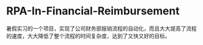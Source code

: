 # RPA-In-Financial-Reimbursement
暑假实习的一个项目，实现了公司财务部报销流程的自动化，而且大大提高了流程的速度，大大降低了整个流程的时间复杂度，达到了又快又好的目标。
